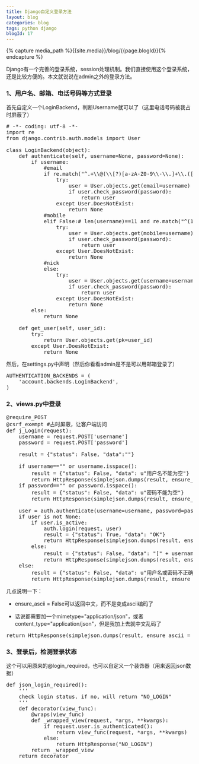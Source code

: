 ```yaml
---
title: Django自定义登录方法
layout: blog
categories: blog
tags: python django
blogId: 17
---
```

{% capture media_path %}{{site.media}}/blog/{{page.blogId}}{% endcapture %}

Django有一个完善的登录系统，session处理机制。我们直接使用这个登录系统，还是比较方便的。本文就说说在admin之外的登录方法。

### 1、用户名、邮箱、电话号码等方式登录

首先自定义一个LoginBackend，判断Username就可以了（这里电话号码被我占时屏蔽了）

<pre class="brush:python;toolbar:false"># -*- coding: utf-8 -*-
import re
from django.contrib.auth.models import User

class LoginBackend(object):
    def authenticate(self, username=None, password=None):
        if username:
            #email
            if re.match("^.+\\@(\\[?)[a-zA-Z0-9\\-\\.]+\\.([a-zA-Z]{2,3}|[0-9]{1,3})(\\]?)$", username) != None:
                try:
                    user = User.objects.get(email=username)
                    if user.check_password(password):
                        return user
                except User.DoesNotExist:
                    return None
            #mobile
            elif False:# len(username)==11 and re.match("^(1[3458]\d{9})$", username) != None:
                try:
                    user = User.objects.get(mobile=username)
                    if user.check_password(password):
                        return user
                except User.DoesNotExist:
                    return None  
            #nick
            else:
                try:
                    user = User.objects.get(username=username)
                    if user.check_password(password):
                        return user
                except User.DoesNotExist:
                    return None                
        else:
            return None

    def get_user(self, user_id):
        try:
            return User.objects.get(pk=user_id)
        except User.DoesNotExist:
            return None</pre>

然后，在settings.py中声明（然后你看看admin是不是可以用邮箱登录了）

<pre class="brush:python;toolbar:false">AUTHENTICATION_BACKENDS = (
    'account.backends.LoginBackend',
)</pre>

### 2、views.py中登录

<pre class="brush:python;toolbar:false">@require_POST
@csrf_exempt #占时屏蔽，让客户端访问
def j_Login(request):
    username = request.POST['username']
    password = request.POST['password']

    result = {"status": False, "data":""}

    if username=="" or username.isspace():
        result = {"status": False, "data": u"用户名不能为空"}
        return HttpResponse(simplejson.dumps(result, ensure_ascii = False))
    if password=="" or password.isspace():
        result = {"status": False, "data": u"密码不能为空"}
        return HttpResponse(simplejson.dumps(result, ensure_ascii = False))

    user = auth.authenticate(username=username, password=password)
    if user is not None:
        if user.is_active:
            auth.login(request, user)
            result = {"status": True, "data": "OK"}
            return HttpResponse(simplejson.dumps(result, ensure_ascii = False))
        else:
            result = {"status": False, "data": "[" + username + u"]已被暂时禁用"}
            return HttpResponse(simplejson.dumps(result, ensure_ascii = False))
    else:
        result = {"status": False, "data": u"用户名或密码不正确，请重试"}
        return HttpResponse(simplejson.dumps(result, ensure_ascii = False))</pre>

几点说明一下：

*   ensure_ascii = False可以返回中文，而不是变成ascii编码了

*   话说都需要加一个mimetype="application/json"，或者content_type="application/json"，但是我加上去就中文乱码了

<pre class="brush:python;toolbar:false">return HttpResponse(simplejson.dumps(result, ensure_ascii = False), mimetype="application/json")</pre>

### 3、登录后，检测登录状态

这个可以用原来的@login_required，也可以自定义一个装饰器（用来返回json数据）

<pre class="brush:python;toolbar:false">def json_login_required():
    '''
    check login status. if no, will return "NO_LOGIN"
    '''
    def decorator(view_func):
        @wraps(view_func)
        def _wrapped_view(request, *args, **kwargs):
            if request.user.is_authenticated():
                return view_func(request, *args, **kwargs)
            else:
                return HttpResponse("NO_LOGIN")
        return _wrapped_view
    return decorator</pre>